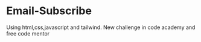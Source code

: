 # Email-Subscribe
Using html,css,javascript and tailwind.
New challenge in code academy and free code mentor